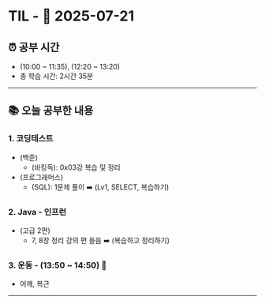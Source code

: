 # TIL - 📅 2025-07-21

## ⏰ 공부 시간
- (10:00 ~ 11:35), (12:20 ~ 13:20)
- 총 학습 시간: 2시간 35분

---

## 📚 오늘 공부한 내용
### 1. 코딩테스트
- (백준)
  - (바킹독): 0x03강 복습 및 정리
- (프로그래머스)
  - (SQL): 1문제 풀이 ➡️ (Lv1, SELECT, 복습하기)

### 2. Java - 인프런
- (고급 2편)
  - 7, 8장 정리 강의 편 들음 ➡️ (복습하고 정리하기)

### 3. 운동 - (13:50 ~ 14:50) 👟
- 어깨, 복근

---
